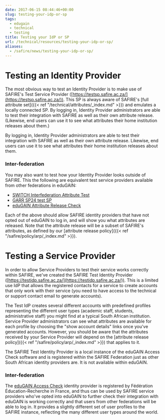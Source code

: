 ```yaml
---
date: 2017-06-15 08:44:46+00:00
slug: testing-your-idp-or-sp
tags:
  - edugain
  - technical
  - testing
title: Testing your IdP or SP
url: /technical/resources/testing-your-idp-or-sp/
aliases:
  - /safire/news/testing-your-idp-or-sp/
---
```


# Testing an Identity Provider

The most obvious way to test an Identity Provider is to make use of SAFIRE's Test Service Provider ([https://testsp.safire.ac.za/](https://testsp.safire.ac.za/)). This SP is always aware of SAFIRE's [full attribute set]({{< ref "/technical/attributes/_index.md" >}}) and emulates a locally connected SP. By logging in, Identity Provider administrators are able to test their integration with SAFIRE as well as their own attribute release. (Likewise, end users can use it to see what attributes their home institution releases about them.)

By logging in, Identity Provider administrators are able to test their integration with SAFIRE as well as their own attribute release. Likewise, end users can use it to see what attributes their home institution releases about them.

### Inter-federation

You may also want to test how your Identity Provider looks outside of SAFIRE. This the following are equivalent test service providers available from other federations in eduGAIN:

  * [SWITCH Interfederation Attribute Test](https://attribute-viewer.aai.switch.ch/interfederation-test/)
  * [GARR SP24 test SP](https://sp24-test.garr.it/)
  * [eduGAIN Attribute Release Check](http://release-check.edugain.org)

Each of the above should allow SAFIRE identity providers that have not opted out of eduGAIN to log in, and will show you what attributes are released. Note that the attribute release will be a subset of SAFIRE's attributes, as defined by our [attribute release policy]({{< ref "/safire/policy/arp/_index.md" >}}).

# Testing a Service Provider

In order to allow Service Providers to test their service works correctly within SAFIRE, we've created the SAFIRE Test Identity Provider ([https://testidp.safire.ac.za/](https://testidp.safire.ac.za/)). This is a limited use IdP that allows the registered contacts for a service to create accounts that only work with their service (you need to have access to the technical or support contact email to generate accounts).

The Test IdP creates several different accounts with predefined profiles representing the different user types (academic staff, students, administrative staff) you might find at a typical South African institution. Service Provider administrators can see what attributes are available for each profile by choosing the "show account details" links once you've generated accounts. However, you should be aware that the attributes received by your Service Provider will depend on the [attribute release policy]({{< ref "/safire/policy/arp/_index.md" >}}) that applies to it.

The SAFIRE Test Identity Provider is a local instance of the eduGAIN Access Check software and is registered within the SAFIRE Federation just as other South African identity providers are. It is not available within eduGAIN.

### Inter-federation

The [eduGAIN Access Check](https://access-check.edugain.org/) identity provider is registered by Fédération Éducation-Recherche in France, and thus can be used by SAFIRE service providers who've opted into eduGAIN to further check their integration with eduGAIN is working correctly and that users from other federations will be able to log in. It provides a slightly different set of user profiles to the SAFIRE instance, reflecting the many different user types around the world.
